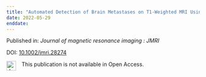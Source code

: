 ```yaml
---
title: "Automated Detection of Brain Metastases on T1-Weighted MRI Using a Convolutional Neural Network: Impact of Volume Aware Loss and Sampling Strategy."
date: 2022-05-29
enddate:
---
```


Published in: *Journal of magnetic resonance imaging : JMRI*

DOI: [10.1002/jmri.28274](https://doi.org/10.1002/jmri.28274)

<img src=https://upload.wikimedia.org/wikipedia/commons/thumb/0/0e/Closed_Access_logo_transparent.svg/1200px-Closed_Access_logo_transparent.svg.png alt="drawing" width="25" align="left"/> &nbsp;&nbsp;&nbsp;This publication is not available in Open Access.


